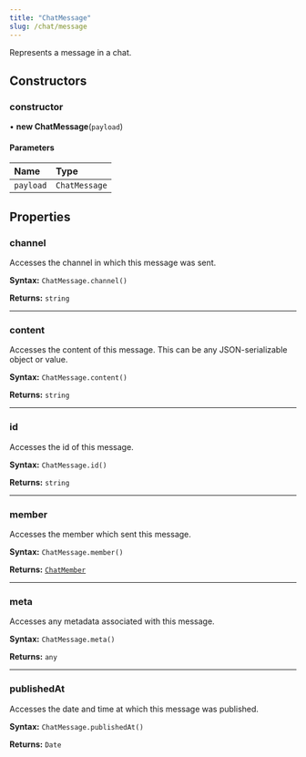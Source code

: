 ```yaml
---
title: "ChatMessage"
slug: /chat/message
---
```


Represents a message in a chat.

## Constructors

### constructor

• **new ChatMessage**(`payload`)

#### Parameters

| Name      | Type          |
| :-------- | :------------ |
| `payload` | `ChatMessage` |

## Properties

### channel

Accesses the channel in which this message was sent.

**Syntax:** `ChatMessage.channel()`

**Returns:** `string`

---

### content

Accesses the content of this message. This can be any JSON-serializable object or value.

**Syntax:** `ChatMessage.content()`

**Returns:** `string`

---

### id

Accesses the id of this message.

**Syntax:** `ChatMessage.id()`

**Returns:** `string`

---

### member

Accesses the member which sent this message.

**Syntax:** `ChatMessage.member()`

**Returns:** [`ChatMember`](./chat-chatmember.md)

---

### meta

Accesses any metadata associated with this message.

**Syntax:** `ChatMessage.meta()`

**Returns:** `any`

---

### publishedAt

Accesses the date and time at which this message was published.

**Syntax:** `ChatMessage.publishedAt()`

**Returns:** `Date`
